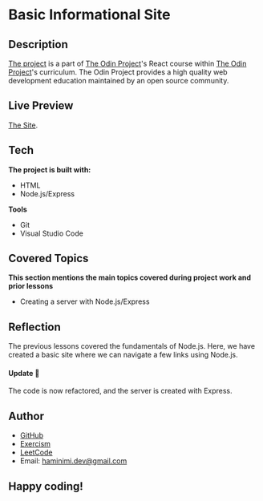 # Basic Informational Site
## Description
[The project](https://www.theodinproject.com/lessons/nodejs-basic-informational-site) is a part of [The Odin Project](https://www.theodinproject.com/dashboard)'s React course within [The Odin Project](https://www.theodinproject.com/dashboard)'s curriculum. The Odin Project provides a high quality web development education maintained by an open source community.
## Live Preview
[The Site](https://replit.com/@Haminimi/basic-informational-site).
## Tech
**The project is built with:**
- HTML
- Node.js/Express

**Tools**
- Git
- Visual Studio Code
## Covered Topics
**This section mentions the main topics covered during project work and prior lessons**
- Creating a server with Node.js/Express
## Reflection
The previous lessons covered the fundamentals of Node.js. Here, we have created a basic site where we can navigate a few links using Node.js.

#### Update 🔄
The code is now refactored, and the server is created with Express.
## Author
- [GitHub](https://github.com/Haminimi)
- [Exercism](https://exercism.org/profiles/Haminimi)
- [LeetCode](https://leetcode.com/Haminimi/)
- Email: haminimi.dev@gmail.com
## Happy coding!
